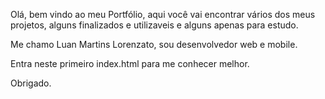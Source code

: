 Olá, bem vindo ao meu Portfólio, aqui você vai encontrar vários dos meus projetos, alguns finalizados e utilizaveis e alguns apenas para estudo.

Me chamo Luan Martins Lorenzato, sou desenvolvedor web e mobile.

Entra neste primeiro index.html para me conhecer melhor.

Obrigado.
